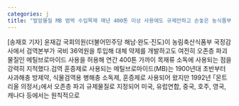 ```yaml
---
categories: j
title: "발암물질 MB 범벅 수입목재 매년 400톤 이상 사용에도 규제안하고 손놓은 농식품부"
---
```

[송재호 기자] 윤재갑 국회의원(더불어민주당 해남·완도·진도)이 농림축산식품부 국정감사에서 검역본부가 국비 36억원을 투입해 대체 약제를 개발하고도 여전히 오존층 파괴물질인 메틸브로마이드 사용을 허용해 연간 400톤 가까이 목재류 소독에 사용되는 점을 강력히 지적했다.검역 훈증제로 사용되는 메틸브로마이드(MB)는 1900년대 초반부터 사과해충 방제약, 식물검역용 병해충 소독제, 훈증제로 사용되어 왔지만 1992년 ｢몬트리올 의정서｣에서 오존층 파괴 규제물질로 지정되어 미국, 유럽연합, 중국, 호주, 영국, 캐나다 등에서는 원칙적으로